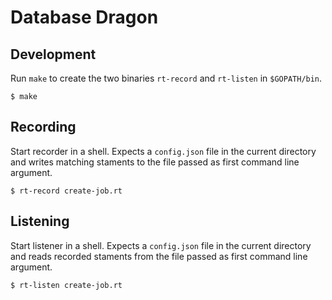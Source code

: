 # Database Dragon

## Development

Run `make` to create the two binaries `rt-record` and `rt-listen` in `$GOPATH/bin`.

```
$ make 
```

## Recording

Start recorder in a shell. Expects a `config.json` file in the current directory and writes matching
staments to the file passed as first command line argument.

```
$ rt-record create-job.rt
```

## Listening

Start listener in a shell. Expects a `config.json` file in the current directory and reads recorded
staments from the file passed as first command line argument.

```
$ rt-listen create-job.rt
```





